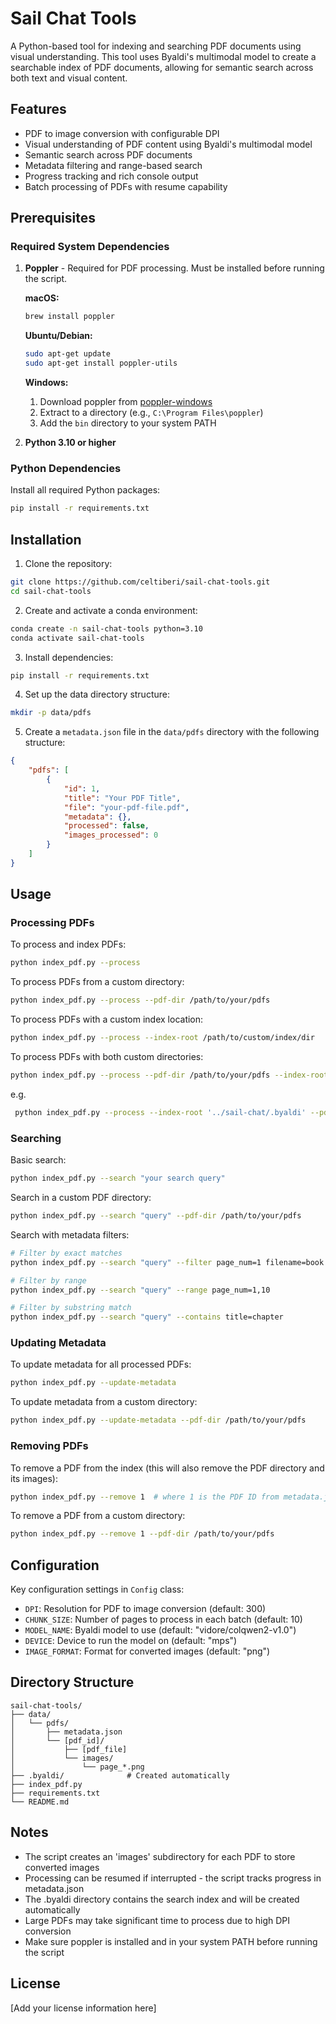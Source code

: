 # Sail Chat Tools

A Python-based tool for indexing and searching PDF documents using visual understanding. This tool uses Byaldi's multimodal model to create a searchable index of PDF documents, allowing for semantic search across both text and visual content.

## Features

- PDF to image conversion with configurable DPI
- Visual understanding of PDF content using Byaldi's multimodal model
- Semantic search across PDF documents
- Metadata filtering and range-based search
- Progress tracking and rich console output
- Batch processing of PDFs with resume capability

## Prerequisites

### Required System Dependencies

1. **Poppler** - Required for PDF processing. Must be installed before running the script.
   
   **macOS:**
   ```bash
   brew install poppler
   ```
   
   **Ubuntu/Debian:**
   ```bash
   sudo apt-get update
   sudo apt-get install poppler-utils
   ```
   
   **Windows:**
   1. Download poppler from [poppler-windows](http://blog.alivate.com.au/poppler-windows/)
   2. Extract to a directory (e.g., `C:\Program Files\poppler`)
   3. Add the `bin` directory to your system PATH

2. **Python 3.10 or higher**

### Python Dependencies

Install all required Python packages:
```bash
pip install -r requirements.txt
```

## Installation

1. Clone the repository:
```bash
git clone https://github.com/celtiberi/sail-chat-tools.git
cd sail-chat-tools
```

2. Create and activate a conda environment:
```bash
conda create -n sail-chat-tools python=3.10
conda activate sail-chat-tools
```

3. Install dependencies:
```bash
pip install -r requirements.txt
```

4. Set up the data directory structure:
```bash
mkdir -p data/pdfs
```

5. Create a `metadata.json` file in the `data/pdfs` directory with the following structure:
```json
{
    "pdfs": [
        {
            "id": 1,
            "title": "Your PDF Title",
            "file": "your-pdf-file.pdf",
            "metadata": {},
            "processed": false,
            "images_processed": 0
        }
    ]
}
```

## Usage

### Processing PDFs

To process and index PDFs:
```bash
python index_pdf.py --process
```

To process PDFs from a custom directory:
```bash
python index_pdf.py --process --pdf-dir /path/to/your/pdfs
```

To process PDFs with a custom index location:
```bash
python index_pdf.py --process --index-root /path/to/custom/index/dir
```

To process PDFs with both custom directories:
```bash
python index_pdf.py --process --pdf-dir /path/to/your/pdfs --index-root /path/to/custom/index/dir
```
e.g.
```bash
 python index_pdf.py --process --index-root '../sail-chat/.byaldi' --pdf-dir '../sail-chat/data/pdfs'
```
### Searching

Basic search:
```bash
python index_pdf.py --search "your search query"
```

Search in a custom PDF directory:
```bash
python index_pdf.py --search "query" --pdf-dir /path/to/your/pdfs
```

Search with metadata filters:
```bash
# Filter by exact matches
python index_pdf.py --search "query" --filter page_num=1 filename=book.pdf

# Filter by range
python index_pdf.py --search "query" --range page_num=1,10

# Filter by substring match
python index_pdf.py --search "query" --contains title=chapter
```

### Updating Metadata

To update metadata for all processed PDFs:
```bash
python index_pdf.py --update-metadata
```

To update metadata from a custom directory:
```bash
python index_pdf.py --update-metadata --pdf-dir /path/to/your/pdfs
```

### Removing PDFs

To remove a PDF from the index (this will also remove the PDF directory and its images):
```bash
python index_pdf.py --remove 1  # where 1 is the PDF ID from metadata.json
```

To remove a PDF from a custom directory:
```bash
python index_pdf.py --remove 1 --pdf-dir /path/to/your/pdfs
```

## Configuration

Key configuration settings in `Config` class:
- `DPI`: Resolution for PDF to image conversion (default: 300)
- `CHUNK_SIZE`: Number of pages to process in each batch (default: 10)
- `MODEL_NAME`: Byaldi model to use (default: "vidore/colqwen2-v1.0")
- `DEVICE`: Device to run the model on (default: "mps")
- `IMAGE_FORMAT`: Format for converted images (default: "png")

## Directory Structure

```
sail-chat-tools/
├── data/
│   └── pdfs/
│       ├── metadata.json
│       └── [pdf_id]/
│           ├── [pdf_file]
│           └── images/
│               └── page_*.png
├── .byaldi/              # Created automatically
├── index_pdf.py
├── requirements.txt
└── README.md
```

## Notes

- The script creates an 'images' subdirectory for each PDF to store converted images
- Processing can be resumed if interrupted - the script tracks progress in metadata.json
- The .byaldi directory contains the search index and will be created automatically
- Large PDFs may take significant time to process due to high DPI conversion
- Make sure poppler is installed and in your system PATH before running the script

## License

[Add your license information here] 